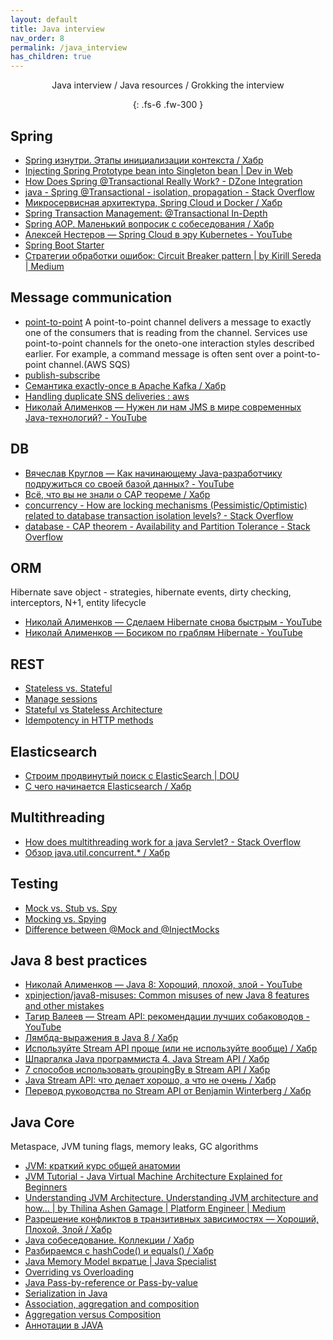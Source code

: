 ```yaml
---
layout: default
title: Java interview
nav_order: 8
permalink: /java_interview
has_children: true
---
```

<div align="center" markdown="1">
Java interview / Java resources / Grokking the interview

{: .fs-6 .fw-300 }
</div>

## Spring

* [Spring изнутри. Этапы инициализации контекста / Хабр](https://habr.com/ru/post/222579/)
* [Injecting Spring Prototype bean into Singleton bean | Dev in Web](http://dolszewski.com/spring/accessing-prototype-bean-in-singleton)
* [How Does Spring @Transactional Really Work? - DZone Integration](https://dzone.com/articles/how-does-spring-transactional)
* [java - Spring @Transactional - isolation, propagation - Stack Overflow](https://stackoverflow.com/questions/8490852/spring-transactional-isolation-propagation)
* [Микросервисная архитектура, Spring Cloud и Docker / Хабр](https://habr.com/ru/post/280786/)
* [Spring Transaction Management: @Transactional In-Depth](https://www.marcobehler.com/guides/spring-transaction-management-transactional-in-depth)
* [Spring AOP. Маленький вопросик с собеседования / Хабр](https://habr.com/ru/post/347752/)
* [Алексей Нестеров — Spring Cloud в эру Kubernetes - YouTube](https://www.youtube.com/watch?v=vUo3cTE3Y0g&t=2260s)
* [Spring Boot Starter](https://www.youtube.com/watch?v=2_iE7jZWl3U&list=WL&index=4&t=2465s)
* [Стратегии обработки ошибок: Circuit Breaker pattern | by Kirill Sereda | Medium](https://medium.com/@kirill.sereda/%D1%81%D1%82%D1%80%D0%B0%D1%82%D0%B5%D0%B3%D0%B8%D0%B8-%D0%BE%D0%B1%D1%80%D0%B0%D0%B1%D0%BE%D1%82%D0%BA%D0%B8-%D0%BE%D1%88%D0%B8%D0%B1%D0%BE%D0%BA-circuit-breaker-pattern-650232944e37)

## Message communication
* [point-to-point](www.enterpriseintegrationpatterns.com/PointToPointChannel.html) 
A point-to-point channel delivers a message to exactly one of the consumers that
is reading from the channel. Services use point-to-point channels for the oneto-one interaction styles described earlier. For example, a command message is
often sent over a point-to-point channel.(AWS SQS)
* [publish-subscribe](www.enterpriseintegrationpatterns.com/PublishSubscribeChannel.html)
* [Семантика exactly-once в Apache Kafka / Хабр](https://habr.com/ru/company/badoo/blog/333046/)
* [Handling duplicate SNS deliveries : aws](https://www.reddit.com/r/aws/comments/8u1b1v/handling_duplicate_sns_deliveries/)
* [Николай Алименков — Нужен ли нам JMS в мире современных Java-технологий? - YouTube](https://www.youtube.com/watch?v=ExjPxDxkmFo)

## DB

* [Вячеслав Круглов — Как начинающему Java-разработчику подружиться со своей базой данных? - YouTube](https://www.youtube.com/watch?v=dFASbaIG-UU)
* [Всё, что вы не знали о CAP теореме / Хабр](https://habr.com/ru/post/328792/)
* [concurrency - How are locking mechanisms (Pessimistic/Optimistic) related to database transaction isolation levels? - Stack Overflow](https://stackoverflow.com/questions/22646226/how-are-locking-mechanisms-pessimistic-optimistic-related-to-database-transact)
* [database - CAP theorem - Availability and Partition Tolerance - Stack Overflow](https://stackoverflow.com/questions/12346326/cap-theorem-availability-and-partition-tolerance)

## ORM

Hibernate save object - strategies, hibernate events, dirty checking, interceptors, N+1, entity lifecycle
* [Николай Алименков — Сделаем Hibernate снова быстрым - YouTube](https://www.youtube.com/watch?v=b52Qz6qlic0&t=24s)
* [Николай Алименков — Босиком по граблям Hibernate - YouTube](https://www.youtube.com/watch?v=YzOTZTt-PR0&t=136s)

## REST

* [Stateless vs. Stateful](https://medium.com/@ermakovichdmitriy/%D0%BE%D0%BF%D1%80%D0%B5%D0%B4%D0%B5%D0%BB%D0%B5%D0%BD%D0%B8%D1%8F-%D0%BF%D0%BE%D0%BD%D1%8F%D1%82%D0%B8%D0%B9-stateful-%D0%B8-stateless-%D0%B2-%D0%BA%D0%BE%D0%BD%D1%82%D0%B5%D0%BA%D1%81%D1%82%D0%B5-%D0%B2%D0%B5%D0%B1-%D1%81%D0%B5%D1%80%D0%B2%D0%B8%D1%81%D0%BE%D0%B2-%D0%BF%D0%B5%D1%80%D0%B5%D0%B2%D0%BE%D0%B4-18a910a226a1)
* [Manage sessions](https://stackoverflow.com/questions/3105296/if-rest-applications-are-supposed-to-be-stateless-how-do-you-manage-sessions)
* [Stateful vs Stateless Architecture](https://www.virtasant.com/blog/stateful-vs-stateless-architecture-why-stateless-won)
* [Idempotency in HTTP methods](https://stackoverflow.com/questions/45016234/what-is-idempotency-in-http-methods)

## Elasticsearch

* [Строим продвинутый поиск с ElasticSearch | DOU](https://dou.ua/lenta/columns/building-advanced-search-with-elasticsearch/)
* [С чего начинается Elasticsearch / Хабр](https://habr.com/ru/post/489924/)

## Multithreading

* [How does multithreading work for a java Servlet? - Stack Overflow](https://stackoverflow.com/questions/7701772/how-does-multithreading-work-for-a-java-servlet)
* [Обзор java.util.concurrent.* / Хабр](https://habr.com/ru/company/luxoft/blog/157273/)

## Testing

* [Mock vs. Stub vs. Spy](https://www.javatpoint.com/mock-vs-stub-vs-spy)
* [Mocking vs. Spying](https://stackoverflow.com/questions/12827580/mocking-vs-spying-in-mocking-frameworks)
* [Difference between @Mock and @InjectMocks](https://stackoverflow.com/questions/16467685/difference-between-mock-and-injectmocks)

## Java 8 best practices

* [Николай Алименков — Java 8: Хороший, плохой, злой - YouTube](https://www.youtube.com/watch?v=7Iy1hVEXxsU)
* [xpinjection/java8-misuses: Common misuses of new Java 8 features and other mistakes](https://github.com/xpinjection/java8-misuses)
* [Тагир Валеев — Stream API: рекомендации лучших собаководов - YouTube](https://www.youtube.com/watch?v=vxikpWnnnCU)
* [Лямбда-выражения в Java 8 / Хабр](https://habr.com/ru/post/224593/)
* [Используйте Stream API проще (или не используйте вообще) / Хабр](https://habr.com/ru/post/337350/)
* [Шпаргалка Java программиста 4. Java Stream API / Хабр](https://habr.com/ru/company/luxoft/blog/270383/)
* [7 способов использовать groupingBy в Stream API / Хабр](https://habr.com/ru/post/348536/)
* [Java Stream API: что делает хорошо, а что не очень / Хабр](https://habr.com/ru/company/jugru/blog/307938/)
* [Перевод руководства по Stream API от Benjamin Winterberg / Хабр](https://habr.com/ru/post/437038/)

## Java Core

Metaspace, JVM tuning flags, memory leaks, GC algorithms
* [JVM: краткий курс общей анатомии](https://www.youtube.com/watch?v=-fcj6EL9rc4&list=WL&index=5&t=369s)
* [JVM Tutorial - Java Virtual Machine Architecture Explained for Beginners](https://www.freecodecamp.org/news/jvm-tutorial-java-virtual-machine-architecture-explained-for-beginners/)
* [Understanding JVM Architecture. Understanding JVM architecture and how… | by Thilina Ashen Gamage | Platform Engineer | Medium](https://medium.com/platform-engineer/understanding-jvm-architecture-22c0ddf09722)
* [Разрешение конфликтов в транзитивных зависимостях — Хороший, Плохой, Злой / Хабр](https://habr.com/ru/company/jugru/blog/191246/)
* [Java собеседование. Коллекции / Хабр](https://habr.com/ru/post/162017/)
* [Разбираемся с hashCode() и equals() / Хабр](https://habr.com/ru/post/168195/)
* [Java Memory Model вкратце | Java Specialist](http://www.javaspecialist.ru/2011/06/java-memory-model.html)
* [Overriding vs Overloading](https://java-course.ru/begin/override-overload/)
* [Java Pass-by-reference or Pass-by-value](https://stackoverflow.com/questions/40480/is-java-pass-by-reference-or-pass-by-value)
* [Serialization in Java](https://stackoverflow.com/questions/2232759/what-is-the-purpose-of-serialization-in-java)
* [Association, aggregation and composition](https://stackoverflow.com/questions/885937/what-is-the-difference-between-association-aggregation-and-composition)
* [Aggregation versus Composition](https://stackoverflow.com/questions/734891/aggregation-versus-composition)
* [Аннотации в JAVA](https://habr.com/ru/post/139736/)
